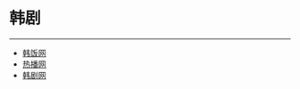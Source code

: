 # 韩剧

---

- [韩饭网](http://www.hanfan.cc/hanju/)
- [热播网](https://www.y3600.com/hanju/)
- [韩剧网](http://www.hanju.cc/)

